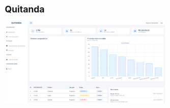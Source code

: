 # Quitanda

![alt text](https://github.com/MayconYamamotto/Quitanda/blob/main/assets/img/Quitanda.png?raw=true)
